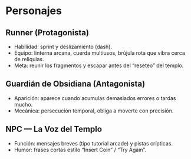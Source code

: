 ﻿# Personajes
## Runner (Protagonista)
- Habilidad: sprint y deslizamiento (dash).
- Equipo: linterna arcana, cuerda multiusos, brújula rota que vibra cerca de reliquias.
- Meta: reunir los fragmentos y escapar antes del “reseteo” del templo.
## Guardián de Obsidiana (Antagonista)
- Aparición: aparece cuando acumulas demasiados errores o tardas mucho.
- Mecánica: persecución temporal, obliga a moverte con precisión.
## NPC — La Voz del Templo
- Función: mensajes breves (tipo tutorial arcade) y pistas crípticas.
- Humor: frases cortas estilo “Insert Coin” / “Try Again”.
